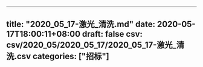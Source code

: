 
---
title: "2020_05_17-激光_清洗.md"
date: 2020-05-17T18:00:11+08:00
draft: false
csv: csv/2020_05/2020_05_17/2020_05_17-激光_清洗.csv
categories: ["招标"]
---
